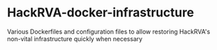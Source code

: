 # HackRVA-docker-infrastructure
Various Dockerfiles and configuration files to allow restoring HackRVA's non-vital infrastructure quickly when necessary
